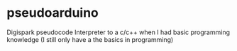 # pseudoarduino
Digispark pseudocode Interpreter to a c/c++
when I had basic programming knowledge (I still only have a the basics in programming)
